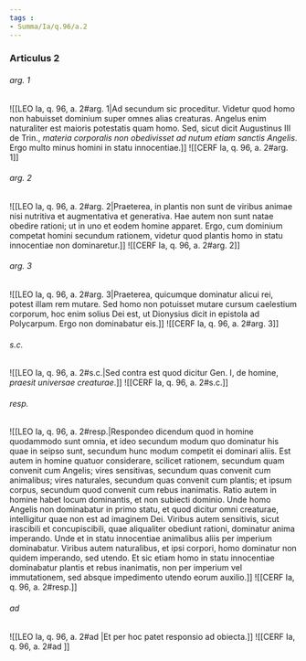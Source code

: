 ```yaml
---
tags : 
- Summa/Ia/q.96/a.2
---
```


### Articulus 2

###### arg. 1
![[LEO Ia, q. 96, a. 2#arg. 1|Ad secundum sic proceditur. Videtur quod homo non habuisset dominium super omnes alias creaturas. Angelus enim naturaliter est maioris potestatis quam homo. Sed, sicut dicit Augustinus III de Trin., *materia corporalis non obedivisset ad nutum etiam sanctis Angelis*. Ergo multo minus homini in statu innocentiae.]]
![[CERF Ia, q. 96, a. 2#arg. 1]]

###### arg. 2
![[LEO Ia, q. 96, a. 2#arg. 2|Praeterea, in plantis non sunt de viribus animae nisi nutritiva et augmentativa et generativa. Hae autem non sunt natae obedire rationi; ut in uno et eodem homine apparet. Ergo, cum dominium competat homini secundum rationem, videtur quod plantis homo in statu innocentiae non dominaretur.]]
![[CERF Ia, q. 96, a. 2#arg. 2]]

###### arg. 3
![[LEO Ia, q. 96, a. 2#arg. 3|Praeterea, quicumque dominatur alicui rei, potest illam rem mutare. Sed homo non potuisset mutare cursum caelestium corporum, hoc enim solius Dei est, ut Dionysius dicit in epistola ad Polycarpum. Ergo non dominabatur eis.]]
![[CERF Ia, q. 96, a. 2#arg. 3]]

###### s.c.
![[LEO Ia, q. 96, a. 2#s.c.|Sed contra est quod dicitur Gen. I, de homine, *praesit universae creaturae*.]]
![[CERF Ia, q. 96, a. 2#s.c.]]

###### resp.
![[LEO Ia, q. 96, a. 2#resp.|Respondeo dicendum quod in homine quodammodo sunt omnia, et ideo secundum modum quo dominatur his quae in seipso sunt, secundum hunc modum competit ei dominari aliis. Est autem in homine quatuor considerare, scilicet rationem, secundum quam convenit cum Angelis; vires sensitivas, secundum quas convenit cum animalibus; vires naturales, secundum quas convenit cum plantis; et ipsum corpus, secundum quod convenit cum rebus inanimatis. Ratio autem in homine habet locum dominantis, et non subiecti dominio. Unde homo Angelis non dominabatur in primo statu, et quod dicitur omni creaturae, intelligitur quae non est ad imaginem Dei. Viribus autem sensitivis, sicut irascibili et concupiscibili, quae aliqualiter obediunt rationi, dominatur anima imperando. Unde et in statu innocentiae animalibus aliis per imperium dominabatur. Viribus autem naturalibus, et ipsi corpori, homo dominatur non quidem imperando, sed utendo. Et sic etiam homo in statu innocentiae dominabatur plantis et rebus inanimatis, non per imperium vel immutationem, sed absque impedimento utendo eorum auxilio.]]
![[CERF Ia, q. 96, a. 2#resp.]]

###### ad 
![[LEO Ia, q. 96, a. 2#ad |Et per hoc patet responsio ad obiecta.]]
![[CERF Ia, q. 96, a. 2#ad ]]


